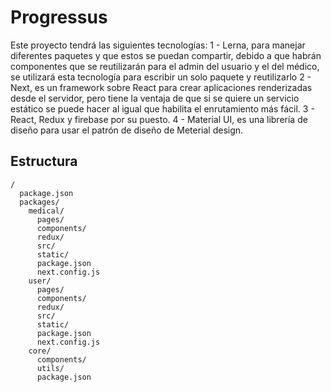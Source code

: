 # Progressus
Este proyecto tendrá las siguientes tecnologías:
1 - Lerna, para manejar diferentes paquetes y que estos se puedan compartir, debido a que habrán componentes que se reutilizarán para el admin del usuario y el del médico, se utilizará esta tecnología para escribir un solo paquete y reutilizarlo
2 - Next, es un framework sobre React para crear aplicaciones renderizadas desde el servidor, pero tiene la ventaja de que si se quiere un servicio estático se puede hacer al igual que habilita el enrutamiento más fácil.
3 - React, Redux y firebase por su puesto.
4 - Material UI, es una librería de diseño para usar el patrón de diseño de Meterial design.

## Estructura
```
/
  package.json
  packages/
    medical/
      pages/
      components/
      redux/
      src/
      static/
      package.json
      next.config.js
    user/
      pages/
      components/
      redux/
      src/
      static/
      package.json
      next.config.js
    core/
      components/
      utils/
      package.json
```
